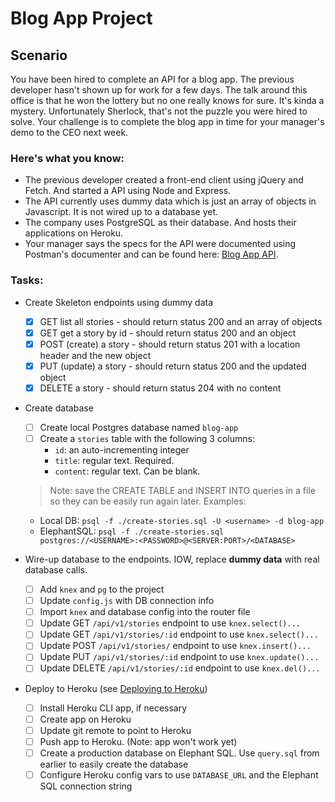 # Blog App Project

## Scenario
You have been hired to complete an API for a blog app. The previous developer hasn't shown up for work for a few days. The talk around this office is that he won the lottery but no one really knows for sure. It's kinda a mystery. Unfortunately Sherlock, that's not the puzzle you were hired to solve. Your challenge is to complete the blog app in time for your manager's demo to the CEO next week.

### Here's what you know:
- The previous developer created a front-end client using jQuery and Fetch. And started a API using Node and Express.
- The API currently uses dummy data which is just an array of objects in Javascript. It is not wired up to a database yet.
- The company uses PostgreSQL as their database. And hosts their applications on Heroku.
- Your manager says the specs for the API were documented using Postman's documenter and can be found here: [Blog App API](https://documenter.getpostman.com/view/1161985/blog-app/7EBeDoD).

### Tasks: 
- Create Skeleton endpoints using dummy data
  - [x] GET list all stories - should return status 200 and an array of objects
  - [x] GET get a story by id - should return status 200 and an object
  - [x] POST (create) a story - should return status 201 with a location header and the new object
  - [x] PUT (update) a story - should return status 200 and the updated object
  - [x] DELETE a story - should return status 204 with no content

- Create database
  - [ ] Create local Postgres database named `blog-app`
  - [ ] Create a `stories` table with the following 3 columns:
    - `id`: an auto-incrementing integer
    - `title`: regular text. Required.
    - `content`: regular text. Can be blank.

  > Note: save the CREATE TABLE and INSERT INTO queries in a file so they can be easily run again later. Examples:
    - Local DB: `psql -f ./create-stories.sql -U <username> -d blog-app`
    - ElephantSQL: `psql -f ./create-stories.sql postgres://<USERNAME>:<PASSWORD>@<SERVER:PORT>/<DATABASE>`

- Wire-up database to the endpoints. IOW, replace **dummy data** with real database calls.
  - [ ] Add `knex` and `pg` to the project
  - [ ] Update `config.js` with DB connection info
  - [ ] Import `knex` and database config into the router file
  - [ ] Update GET `/api/v1/stories` endpoint to use `knex.select()...`
  - [ ] Update GET `/api/v1/stories/:id` endpoint to use `knex.select()...`
  - [ ] Update POST `/api/v1/stories/` endpoint to use `knex.insert()...`
  - [ ] Update PUT `/api/v1/stories/:id` endpoint to use `knex.update()...`
  - [ ] Update DELETE `/api/v1/stories/:id` endpoint to use `knex.del()...`

- Deploy to Heroku (see [Deploying to Heroku](https://courses.thinkful.com/node-001v5/project/1.3.5))
  - [ ] Install Heroku CLI app, if necessary
  - [ ] Create app on Heroku
  - [ ] Update git remote to point to Heroku
  - [ ] Push app to Heroku. (Note: app won't work yet)
  - [ ] Create a production database on Elephant SQL. Use `query.sql` from earlier to easily create the database
  - [ ] Configure Heroku config vars to use `DATABASE_URL` and the Elephant SQL connection string  
